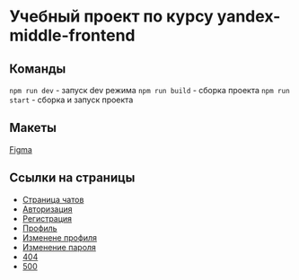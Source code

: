 # Учебный проект по курсу yandex-middle-frontend
## Команды
`npm run dev` - запуск dev режима
`npm run build` - сборка проекта
`npm run start` - сборка и запуск проекта

## Макеты
[Figma](https://www.figma.com/file/jF5fFFzgGOxQeB4CmKWTiE/Chat_external_link?node-id=0%3A1&mode=dev)

## Cсылки на страницы
- [Страница чатов](http://localhost:3000/)
- [Авторизация](http://localhost:3000/login)
- [Регистрация](http://localhost:3000/signin)
- [Профиль](http://localhost:3000/profile)
- [Изменене профиля](http://localhost:3000/profile-change)
- [Изменение пароля](ocalhost:3000/password-change)
- [404](http://localhost:3000/404)
- [500](http://localhost:3000/500)